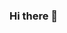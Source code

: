 ### Hi there 👋

<!--
**TheDude-dev/TheDude-dev** is a ✨ _special_ ✨ repository because its `README.md` (this file) appears on your GitHub profile.

Here are some ideas to get you started:

- 🔭 I’m currently working on an e-commerce website for a friend
- 🌱 I’m currently learning web3 techonoly and Reactjs
- 👯 I’m looking to collaborate on both web3 projects and Reactjs or anything front-end
- 🤔 I’m looking for help with some backend technologies
- 💬 Ask me about anything
- 📫 How to reach me: bonheurbalekoua@gmail.com
- 😄 Pronouns: ...
- ⚡ Fun fact: Never seen a bug in real life!
-->

